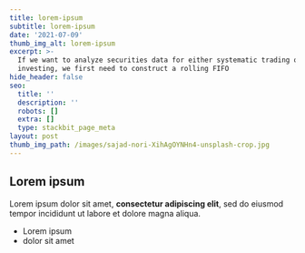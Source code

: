 ```yaml
---
title: lorem-ipsum
subtitle: lorem-ipsum
date: '2021-07-09'
thumb_img_alt: lorem-ipsum
excerpt: >-
  If we want to analyze securities data for either systematic trading or
  investing, we first need to construct a rolling FIFO
hide_header: false
seo:
  title: ''
  description: ''
  robots: []
  extra: []
  type: stackbit_page_meta
layout: post
thumb_img_path: /images/sajad-nori-XihAgOYNHn4-unsplash-crop.jpg
---
```

## Lorem ipsum

Lorem ipsum dolor sit amet, **consectetur adipiscing elit**, sed do eiusmod tempor incididunt ut labore et dolore magna aliqua.

- Lorem ipsum
- dolor sit amet